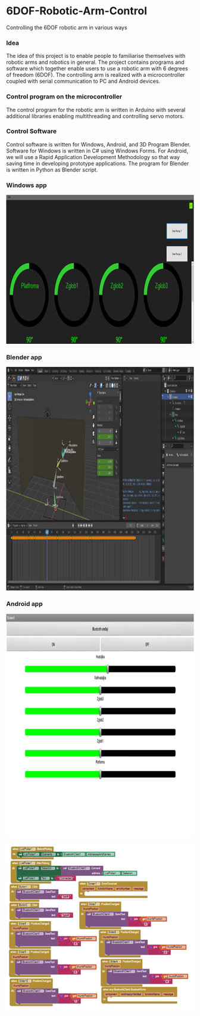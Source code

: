 # 6DOF-Robotic-Arm-Control
Controlling the 6DOF robotic arm in various ways

### Idea
The idea of this project is to enable people to familiarise themselves with robotic arms and robotics in general. The project contains programs and software which together enable users to use a robotic arm with 6 degrees of freedom (6DOF). The controlling arm is realized with a microcontroller coupled with serial communication to PC and Android devices. 

### Control program on the microcontroller
The control program for the robotic arm is written in Arduino with several additional libraries enabling multithreading and controlling servo motors.

### Control Software
Control software is written for Windows, Android, and 3D Program Blender. Software for Windows is written in C# using Windows Forms. For Android, we will use a Rapid Application Development Methodology so that way saving time in developing prototype applications.
The program for Blender is written in Python as Blender script.


### Windows app
<p align="center">
<img src="https://github.com/Hury999/Control-6DOF-Robotic-Arm/blob/main/Images/WinApp.jpg?raw=true" width="1280" height="400" />
</[>


### Blender app
<p align="center">
<img src="https://github.com/Hury999/Control-6DOF-Robotic-Arm/blob/main/Images/BlenderApp.png?raw=true" width="1280" height="600" />
</[>


### Android app
<p align="center">
<img src="https://github.com/Hury999/Control-6DOF-Robotic-Arm/blob/main/Images/AndroidApp.png?raw=true" width="1280" height="600" />
</[>

<p align="center">
<img src="https://github.com/Hury999/Control-6DOF-Robotic-Arm/blob/main/Images/AppInventor.png?raw=true" width="700" height="450" />
</[>
